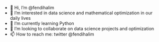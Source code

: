 - 👋 Hi, I’m @fendihalim
- 👀 I’m interested in data science and mathematical optimization in our daily lives
- 🌱 I’m currently learning Python
- 💞️ I’m looking to collaborate on data science projects and optimization
- 📫 How to reach me: twitter @fendihalim

<!---
fendihalim/fendihalim is a ✨ special ✨ repository because its `README.md` (this file) appears on your GitHub profile.
You can click the Preview link to take a look at your changes.
--->
